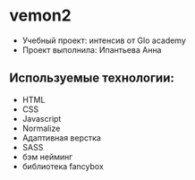 # vemon2

- Учебный проект: интенсив от Glo academy
- Проект выполнила: Ипантьева Анна

## Используемые технологии:

- HTML
- CSS
- Javascript
- Normalize
- Адаптивная верстка
- SASS
- бэм нейминг
- библиотека fancybox
